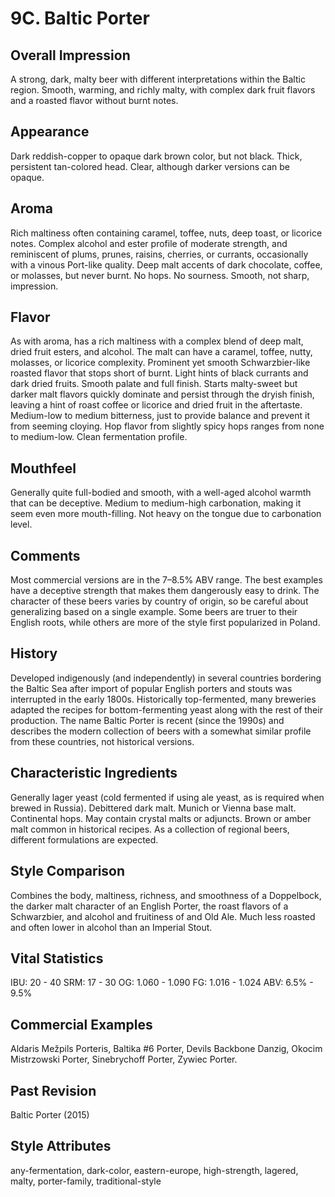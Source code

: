 # 9C. Baltic Porter

## Overall Impression

A strong, dark, malty beer with different interpretations within the Baltic region. Smooth, warming, and richly malty, with complex dark fruit flavors and a roasted flavor without burnt notes.

## Appearance

Dark reddish-copper to opaque dark brown color, but not black. Thick, persistent tan-colored head. Clear, although darker versions can be opaque.

## Aroma

Rich maltiness often containing caramel, toffee, nuts, deep toast, or licorice notes. Complex alcohol and ester profile of moderate strength, and reminiscent of plums, prunes, raisins, cherries, or currants, occasionally with a vinous Port-like quality. Deep malt accents of dark chocolate, coffee, or molasses, but never burnt. No hops. No sourness. Smooth, not sharp, impression.

## Flavor

As with aroma, has a rich maltiness with a complex blend of deep malt, dried fruit esters, and alcohol. The malt can have a caramel, toffee, nutty, molasses, or licorice complexity. Prominent yet smooth Schwarzbier-like roasted flavor that stops short of burnt. Light hints of black currants and dark dried fruits. Smooth palate and full finish. Starts malty-sweet but darker malt flavors quickly dominate and persist through the dryish finish, leaving a hint of roast coffee or licorice and dried fruit in the aftertaste. Medium-low to medium bitterness, just to provide balance and prevent it from seeming cloying. Hop flavor from slightly spicy hops ranges from none to medium-low. Clean fermentation profile.

## Mouthfeel

Generally quite full-bodied and smooth, with a well-aged alcohol warmth that can be deceptive. Medium to medium-high carbonation, making it seem even more mouth-filling. Not heavy on the tongue due to carbonation level.

## Comments

Most commercial versions are in the 7–8.5% ABV range. The best examples have a deceptive strength that makes them dangerously easy to drink. The character of these beers varies by country of origin, so be careful about generalizing based on a single example. Some beers are truer to their English roots, while others are more of the style first popularized in Poland.

## History

Developed indigenously (and independently) in several countries bordering the Baltic Sea after import of popular English porters and stouts was interrupted in the early 1800s. Historically top-fermented, many breweries adapted the recipes for bottom-fermenting yeast along with the rest of their production. The name Baltic Porter is recent (since the 1990s) and describes the modern collection of beers with a somewhat similar profile from these countries, not historical versions.

## Characteristic Ingredients

Generally lager yeast (cold fermented if using ale yeast, as is required when brewed in Russia). Debittered dark malt. Munich or Vienna base malt. Continental hops. May contain crystal malts or adjuncts. Brown or amber malt common in historical recipes. As a collection of regional beers, different formulations are expected.

## Style Comparison

Combines the body, maltiness, richness, and smoothness of a Doppelbock, the darker malt character of an English Porter, the roast flavors of a Schwarzbier, and alcohol and fruitiness of and Old Ale. Much less roasted and often lower in alcohol than an Imperial Stout.

## Vital Statistics

IBU: 20 - 40
SRM: 17 - 30
OG: 1.060 - 1.090
FG: 1.016 - 1.024
ABV: 6.5% - 9.5%

## Commercial Examples

Aldaris Mežpils Porteris, Baltika #6 Porter, Devils Backbone Danzig, Okocim Mistrzowski Porter, Sinebrychoff Porter, Zywiec Porter.

## Past Revision

Baltic Porter (2015)

## Style Attributes

any-fermentation, dark-color, eastern-europe, high-strength, lagered, malty, porter-family, traditional-style